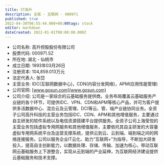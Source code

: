 ```yaml
---
title: ST高升
description: 主板 - 互联网 - 000971
published: true
2022-04-30T06:55:44.000+08:00tags: stock
editor: markdown
dateCreated: 2022-01-01T00:00:00.000Z
---
```


- 公司名称: 高升控股股份有限公司
- 股票代码: 000971.SZ
- 所在地: 湖北 - 仙桃市
- 成立日期: 1993年03月26日
- 注册资本: 104,859.013万元
- 法定代表人: 张岱
- 主营业务: IDC(互联网数据中心)，CDN(内容分发网络)，APM(应用性能管理)
- 公司官网: [www.gosun.com](www.gosun.com)
- 公司介绍: 公司是一家综合的云基础服务提供商，业务布局覆盖云基础服务产业链的各个环节，可提供IDC、VPN、CDN和APM等核心产品，并可为客户提供多活数据中心、混合云及云管理、DCI等云、管、端产业链协同业务。全资子公司高升科技的主营业务包括IDC、CDN、APM和其他增值服务，主要通过自主研发的软件系统以及电信资源搭建平台提供服务。全资子公司上海莹悦的主营业务包括虚拟专用网服务和其他增值服务，主要依托其自主研发的大容量虚拟专用网系统平台及运营支撑系统，提供云到云、云到端、端到端之间的网络连接服务。公司以服务企业IT云化、助力“互联网+”为指导，不断加大研发投入，提高自主创新能力，以数据处理、存储、传输、加速为核心，带动互联网云基础服务上下游整合，实现从云到端的产业延伸，为互联网经济建设提供云基础服务和技术支撑。


